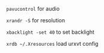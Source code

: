 `pavucontrol` for audio

`xrandr -S` for resolution

`xbacklight -set 40` to set backlight

`xrdb ~/.Xresources` load urxvt config
